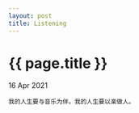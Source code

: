 ```yaml
---
layout: post
title: Listening
---
```


{{ page.title }}
================

<p class="meta">16 Apr 2021</p>

`我的人生要与音乐为伴。我的人生要以楽做人。`

